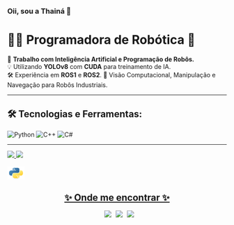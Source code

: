 ### Oii, sou a Thainá 👋

# 👩‍💻 Programadora de Robótica 🤖

🚀 **Trabalho com Inteligência Artificial e Programação de Robôs.**  
💡 Utilizando **YOLOv8** com **CUDA** para treinamento de IA.  
🛠️ Experiência em **ROS1** e **ROS2**.
🧠 Visão Computacional, Manipulação e Navegação para Robôs Industriais.  

---

## 🛠️ Tecnologias e Ferramentas:
![Python](https://img.shields.io/badge/-Python-3776AB?style=for-the-badge&logo=python&logoColor=white)
![C++](https://img.shields.io/badge/-C++-00599C?style=for-the-badge&logo=cplusplus&logoColor=white)
![C#](https://img.shields.io/badge/-C%23-239120?style=for-the-badge&logo=csharp&logoColor=white)

---

</html>


 <div>
  <a href="https://github.com/rafaballerini">
  <img height="180em" src="https://github-readme-stats.vercel.app/api?username=ThayAlms&show_icons=true&theme=dracula&include_all_commits=true&count_private=true"/>
  <img height="180em" src="https://github-readme-stats.vercel.app/api/top-langs/?username=ThayAlms&layout=compact&langs_count=16&theme=dracula"/>
</div>
<div style="display: inline_block"><br>
  <img align="center" alt="Rafa-Python" height="30" width="40" src="https://raw.githubusercontent.com/devicons/devicon/master/icons/python/python-original.svg">
</div>
  
  ##
 
<div style="text-align: center; margin-top: 20px;">
  <h2>✨ Onde me encontrar ✨</h2>
  <div style="display: flex; justify-content: center; gap: 10px;">
    <a href="https://instagram.com/thay.alms" target="_blank">
      <img src="https://img.shields.io/badge/-Instagram-%23E4405F?style=for-the-badge&logo=instagram&logoColor=white">
    </a>
    <a href="mailto:thaina.alms@gmail.com">
      <img src="https://img.shields.io/badge/-Gmail-%23333?style=for-the-badge&logo=gmail&logoColor=white">
    </a>
    <a href="https://www.linkedin.com/in/thaina-almeida-a2b53a208" target="_blank">
      <img src="https://img.shields.io/badge/-LinkedIn-%230077B5?style=for-the-badge&logo=linkedin&logoColor=white">
    </a>
  </div>
</div>


